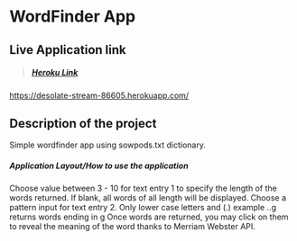 # WordFinder App
## Live Application link 
> ##### [Heroku Link](https://desolate-stream-86605.herokuapp.com/)    
https://desolate-stream-86605.herokuapp.com/ 


## Description of the project 
   Simple wordfinder app using sowpods.txt dictionary. 
   
##### Application Layout/How to use the application
   Choose value between 3 - 10 for text entry 1 to specify the length of the words returned. If blank, all words of all length will be displayed.
   Choose a pattern input for text entry 2. Only lower case letters and (.) example ..g returns words ending in g 
   Once words are returned, you may click on them to reveal the meaning of the word thanks to Merriam Webster API.
  
